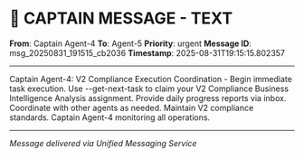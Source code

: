 # 🚨 CAPTAIN MESSAGE - TEXT

**From**: Captain Agent-4
**To**: Agent-5
**Priority**: urgent
**Message ID**: msg_20250831_191515_cb2036
**Timestamp**: 2025-08-31T19:15:15.802357

---

Captain Agent-4: V2 Compliance Execution Coordination - Begin immediate task execution. Use --get-next-task to claim your V2 Compliance Business Intelligence Analysis assignment. Provide daily progress reports via inbox. Coordinate with other agents as needed. Maintain V2 compliance standards. Captain Agent-4 monitoring all operations.

---
*Message delivered via Unified Messaging Service*

